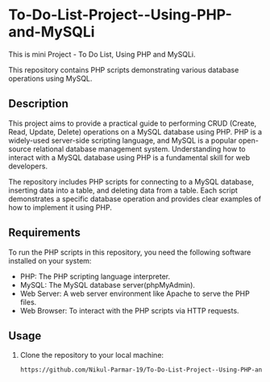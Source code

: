 # To-Do-List-Project--Using-PHP-and-MySQLi
This is mini Project - To Do List, Using PHP and MySQLi.

This repository contains PHP scripts demonstrating various database operations using MySQL.

## Description

This project aims to provide a practical guide to performing CRUD (Create, Read, Update, Delete) operations on a MySQL database using PHP. PHP is a widely-used server-side scripting language, and MySQL is a popular open-source relational database management system. Understanding how to interact with a MySQL database using PHP is a fundamental skill for web developers.

The repository includes PHP scripts for connecting to a MySQL database, inserting data into a table, and deleting data from a table. Each script demonstrates a specific database operation and provides clear examples of how to implement it using PHP.



## Requirements

To run the PHP scripts in this repository, you need the following software installed on your system:

- PHP: The PHP scripting language interpreter.
- MySQL: The MySQL database server(phpMyAdmin).
- Web Server: A web server environment like Apache to serve the PHP files.
- Web Browser: To interact with the PHP scripts via HTTP requests.

## Usage

1. Clone the repository to your local machine:

   ```bash
   https://github.com/Nikul-Parmar-19/To-Do-List-Project--Using-PHP-and-MySQLi.git



